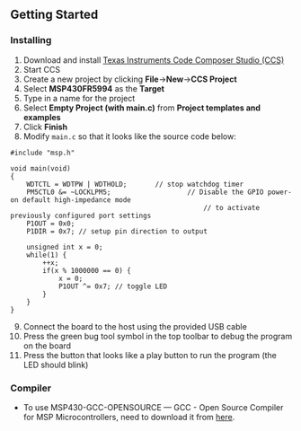 ## Getting Started

### Installing

1. Download and install [Texas Instruments Code Composer Studio (CCS)](https://www.ti.com/tool/CCSTUDIO)
2. Start CCS
3. Create a new project by clicking **File**->**New**->**CCS Project**
4. Select **MSP430FR5994** as the **Target**
5. Type in a name for the project
6. Select **Empty Project (with main.c)** from **Project templates and examples**
7. Click **Finish**
8. Modify `main.c` so that it looks like the source code below:
```
#include "msp.h"

void main(void)
{
	WDTCTL = WDTPW | WDTHOLD;		// stop watchdog timer
	PM5CTL0 &= ~LOCKLPM5;                   // Disable the GPIO power-on default high-impedance mode
                                                // to activate previously configured port settings
	P1OUT = 0x0;
	P1DIR = 0x7; // setup pin direction to output
	
	unsigned int x = 0;
	while(1) {
	    ++x;
	    if(x % 1000000 == 0) {
	        x = 0;
	        P1OUT ^= 0x7; // toggle LED
	    }
	}
}
```
9. Connect the board to the host using the provided USB cable
10. Press the green bug tool symbol in the top toolbar to debug the program on the board
11. Press the button that looks like a play button to run the program (the LED should blink)

### Compiler

* To use MSP430-GCC-OPENSOURCE — GCC - Open Source Compiler for MSP Microcontrollers, need to download it from [here](https://www.ti.com/tool/MSP430-GCC-OPENSOURCE#downloads).
